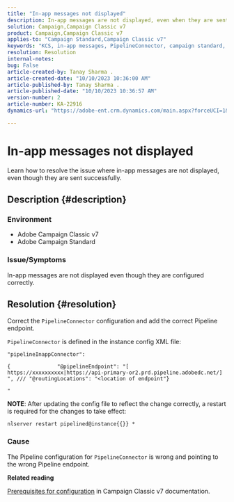 ```yaml
---
title: "In-app messages not displayed"
description: In-app messages are not displayed, even when they are sent successfully.
solution: Campaign,Campaign Classic v7
product: Campaign,Campaign Classic v7
applies-to: "Campaign Standard,Campaign Classic v7"
keywords: "KCS, in-app messages, PipelineConnector, campaign standard, campaign classic, not displayed"
resolution: Resolution
internal-notes: 
bug: False
article-created-by: Tanay Sharma .
article-created-date: "10/10/2023 10:36:00 AM"
article-published-by: Tanay Sharma .
article-published-date: "10/10/2023 10:36:57 AM"
version-number: 2
article-number: KA-22916
dynamics-url: "https://adobe-ent.crm.dynamics.com/main.aspx?forceUCI=1&pagetype=entityrecord&etn=knowledgearticle&id=e9409bc8-5867-ee11-9ae7-6045bd0063aa"

---
```

# In-app messages not displayed


Learn how to resolve the issue where in-app messages are not displayed, even though they are sent successfully.

## Description {#description}


### Environment

- Adobe Campaign Classic v7
- Adobe Campaign Standard




### Issue/Symptoms

In-app messages are not displayed even though they are configured correctly.


## Resolution {#resolution}


Correct the `PipelineConnector` configuration and add the correct Pipeline endpoint.

`PipelineConnector` is defined in the instance config XML file:




```
"pipelineInappConnector":

{               "@pipelineEndpoint": "[ https://xxxxxxxxxx|https://api-primary-or2.prd.pipeline.adobedc.net/] ", /// "@routingLocations": "<location of endpoint"}

"
```




<b>NOTE</b>: After updating the config file to reflect the change correctly, a restart is required for the changes to take effect:

`nlserver restart pipelined@instance{{}} *`



### Cause

The Pipeline configuration for `PipelineConnector` is wrong and pointing to the wrong Pipeline endpoint.



<b>Related reading</b>

[Prerequisites for configuration](https://experienceleague.adobe.com/docs/campaign-classic/using/integrating-with-adobe-experience-cloud/experience-triggers/configuring-pipeline.html#prerequisites) in Campaign Classic v7 documentation.

